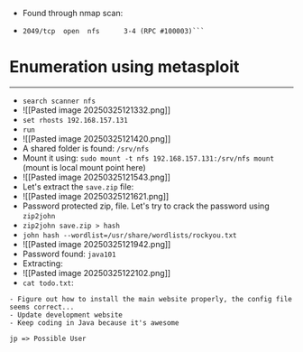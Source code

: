 - Found through nmap scan:
- ```111/tcp   open  rpcbind  2-4 (RPC #100000)
  2049/tcp  open  nfs      3-4 (RPC #100003)```

# Enumeration using metasploit
---
- `search scanner nfs`
- ![[Pasted image 20250325121332.png]]
- `set rhosts 192.168.157.131`
- `run`
- ![[Pasted image 20250325121420.png]]
- A shared folder is found: `/srv/nfs`
- Mount it using: `sudo mount -t nfs 192.168.157.131:/srv/nfs mount` (mount is local mount point here)
- ![[Pasted image 20250325121543.png]]
- Let's extract the `save.zip` file:
- ![[Pasted image 20250325121621.png]]
- Password protected zip, file. Let's try to crack the password using `zip2john`
- `zip2john save.zip > hash`
- `john hash --wordlist=/usr/share/wordlists/rockyou.txt`
- ![[Pasted image 20250325121942.png]]
- Password found: `java101`
- Extracting:
- ![[Pasted image 20250325122102.png]]
- `cat todo.txt`:
```
- Figure out how to install the main website properly, the config file seems correct...
- Update development website
- Keep coding in Java because it's awesome

jp => Possible User
```